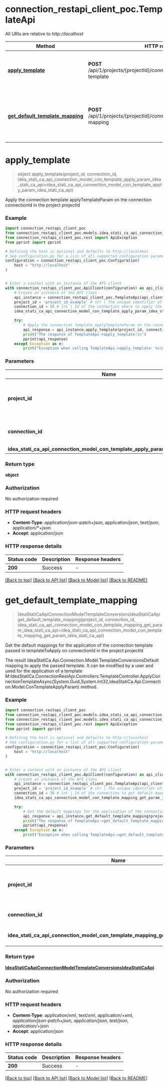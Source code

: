 # connection_restapi_client_poc.TemplateApi

All URIs are relative to *http://localhost*

Method | HTTP request | Description
------------- | ------------- | -------------
[**apply_template**](TemplateApi.md#apply_template) | **POST** /api/1/projects/{projectId}/connections/{connectionId}/apply-template | Apply the connection template applyTemplateParam on the connection connectionId in the project projectId
[**get_default_template_mapping**](TemplateApi.md#get_default_template_mapping) | **POST** /api/1/projects/{projectId}/connections/{connectionId}/apply-mapping | Get the default mappings for the application of the connection template passed in templateToApply  on connectionId in the project projectId


# **apply_template**
> object apply_template(project_id, connection_id, idea_stati_ca_api_connection_model_con_template_apply_param_idea_stati_ca_api=idea_stati_ca_api_connection_model_con_template_apply_param_idea_stati_ca_api)

Apply the connection template applyTemplateParam on the connection connectionId in the project projectId

### Example


```python
import connection_restapi_client_poc
from connection_restapi_client_poc.models.idea_stati_ca_api_connection_model_con_template_apply_param_idea_stati_ca_api import IdeaStatiCaApiConnectionModelConTemplateApplyParamIdeaStatiCaApi
from connection_restapi_client_poc.rest import ApiException
from pprint import pprint

# Defining the host is optional and defaults to http://localhost
# See configuration.py for a list of all supported configuration parameters.
configuration = connection_restapi_client_poc.Configuration(
    host = "http://localhost"
)


# Enter a context with an instance of the API client
with connection_restapi_client_poc.ApiClient(configuration) as api_client:
    # Create an instance of the API class
    api_instance = connection_restapi_client_poc.TemplateApi(api_client)
    project_id = 'project_id_example' # str | The unique identifier of the opened project in the ConnectionRestApi service
    connection_id = 56 # int | Id of the connection where to apply the template
    idea_stati_ca_api_connection_model_con_template_apply_param_idea_stati_ca_api = connection_restapi_client_poc.IdeaStatiCaApiConnectionModelConTemplateApplyParamIdeaStatiCaApi() # IdeaStatiCaApiConnectionModelConTemplateApplyParamIdeaStatiCaApi | Template to apply (optional)

    try:
        # Apply the connection template applyTemplateParam on the connection connectionId in the project projectId
        api_response = api_instance.apply_template(project_id, connection_id, idea_stati_ca_api_connection_model_con_template_apply_param_idea_stati_ca_api=idea_stati_ca_api_connection_model_con_template_apply_param_idea_stati_ca_api)
        print("The response of TemplateApi->apply_template:\n")
        pprint(api_response)
    except Exception as e:
        print("Exception when calling TemplateApi->apply_template: %s\n" % e)
```



### Parameters


Name | Type | Description  | Notes
------------- | ------------- | ------------- | -------------
 **project_id** | **str**| The unique identifier of the opened project in the ConnectionRestApi service | 
 **connection_id** | **int**| Id of the connection where to apply the template | 
 **idea_stati_ca_api_connection_model_con_template_apply_param_idea_stati_ca_api** | [**IdeaStatiCaApiConnectionModelConTemplateApplyParamIdeaStatiCaApi**](IdeaStatiCaApiConnectionModelConTemplateApplyParamIdeaStatiCaApi.md)| Template to apply | [optional] 

### Return type

**object**

### Authorization

No authorization required

### HTTP request headers

 - **Content-Type**: application/json-patch+json, application/json, text/json, application/*+json
 - **Accept**: application/json

### HTTP response details

| Status code | Description | Response headers |
|-------------|-------------|------------------|
**200** | Success |  -  |

[[Back to top]](#) [[Back to API list]](../README.md#documentation-for-api-endpoints) [[Back to Model list]](../README.md#documentation-for-models) [[Back to README]](../README.md)

# **get_default_template_mapping**
> IdeaStatiCaApiConnectionModelTemplateConversionsIdeaStatiCaApi get_default_template_mapping(project_id, connection_id, idea_stati_ca_api_connection_model_con_template_mapping_get_param_idea_stati_ca_api=idea_stati_ca_api_connection_model_con_template_mapping_get_param_idea_stati_ca_api)

Get the default mappings for the application of the connection template passed in templateToApply  on connectionId in the project projectId

The result IdeaStatiCa.Api.Connection.Model.TemplateConversionsDefault mapping to apply the passed template.  It can be modified by a user and used for the application of a template M:IdeaStatiCa.ConnectionRestApi.Controllers.TemplateController.ApplyConnectionTemplateAsync(System.Guid,System.Int32,IdeaStatiCa.Api.Connection.Model.ConTemplateApplyParam) method.

### Example


```python
import connection_restapi_client_poc
from connection_restapi_client_poc.models.idea_stati_ca_api_connection_model_con_template_mapping_get_param_idea_stati_ca_api import IdeaStatiCaApiConnectionModelConTemplateMappingGetParamIdeaStatiCaApi
from connection_restapi_client_poc.models.idea_stati_ca_api_connection_model_template_conversions_idea_stati_ca_api import IdeaStatiCaApiConnectionModelTemplateConversionsIdeaStatiCaApi
from connection_restapi_client_poc.rest import ApiException
from pprint import pprint

# Defining the host is optional and defaults to http://localhost
# See configuration.py for a list of all supported configuration parameters.
configuration = connection_restapi_client_poc.Configuration(
    host = "http://localhost"
)


# Enter a context with an instance of the API client
with connection_restapi_client_poc.ApiClient(configuration) as api_client:
    # Create an instance of the API class
    api_instance = connection_restapi_client_poc.TemplateApi(api_client)
    project_id = 'project_id_example' # str | The unique identifier of the opened project in the ConnectionRestApi service
    connection_id = 56 # int | Id of the connection to get default mapping
    idea_stati_ca_api_connection_model_con_template_mapping_get_param_idea_stati_ca_api = connection_restapi_client_poc.IdeaStatiCaApiConnectionModelConTemplateMappingGetParamIdeaStatiCaApi() # IdeaStatiCaApiConnectionModelConTemplateMappingGetParamIdeaStatiCaApi | Data of the template to get default mapping (optional)

    try:
        # Get the default mappings for the application of the connection template passed in templateToApply  on connectionId in the project projectId
        api_response = api_instance.get_default_template_mapping(project_id, connection_id, idea_stati_ca_api_connection_model_con_template_mapping_get_param_idea_stati_ca_api=idea_stati_ca_api_connection_model_con_template_mapping_get_param_idea_stati_ca_api)
        print("The response of TemplateApi->get_default_template_mapping:\n")
        pprint(api_response)
    except Exception as e:
        print("Exception when calling TemplateApi->get_default_template_mapping: %s\n" % e)
```



### Parameters


Name | Type | Description  | Notes
------------- | ------------- | ------------- | -------------
 **project_id** | **str**| The unique identifier of the opened project in the ConnectionRestApi service | 
 **connection_id** | **int**| Id of the connection to get default mapping | 
 **idea_stati_ca_api_connection_model_con_template_mapping_get_param_idea_stati_ca_api** | [**IdeaStatiCaApiConnectionModelConTemplateMappingGetParamIdeaStatiCaApi**](IdeaStatiCaApiConnectionModelConTemplateMappingGetParamIdeaStatiCaApi.md)| Data of the template to get default mapping | [optional] 

### Return type

[**IdeaStatiCaApiConnectionModelTemplateConversionsIdeaStatiCaApi**](IdeaStatiCaApiConnectionModelTemplateConversionsIdeaStatiCaApi.md)

### Authorization

No authorization required

### HTTP request headers

 - **Content-Type**: application/xml, text/xml, application/*+xml, application/json-patch+json, application/json, text/json, application/*+json
 - **Accept**: application/json

### HTTP response details

| Status code | Description | Response headers |
|-------------|-------------|------------------|
**200** | Success |  -  |

[[Back to top]](#) [[Back to API list]](../README.md#documentation-for-api-endpoints) [[Back to Model list]](../README.md#documentation-for-models) [[Back to README]](../README.md)

